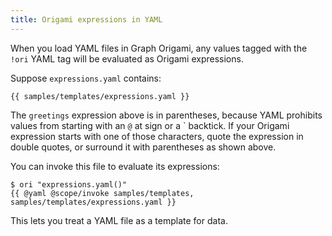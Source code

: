 ```yaml
---
title: Origami expressions in YAML
---
```


When you load YAML files in Graph Origami, any values tagged with the `!ori` YAML tag will be evaluated as Origami expressions.

Suppose `expressions.yaml` contains:

```{{"yaml"}}
{{ samples/templates/expressions.yaml }}
```

The `greetings` expression above is in parentheses, because YAML prohibits values from starting with an `@` at sign or a \` backtick. If your Origami expression starts with one of those characters, quote the expression in double quotes, or surround it with parentheses as shown above.

You can invoke this file to evaluate its expressions:

```console
$ ori "expressions.yaml()"
{{ @yaml @scope/invoke samples/templates, samples/templates/expressions.yaml }}
```

This lets you treat a YAML file as a template for data.

